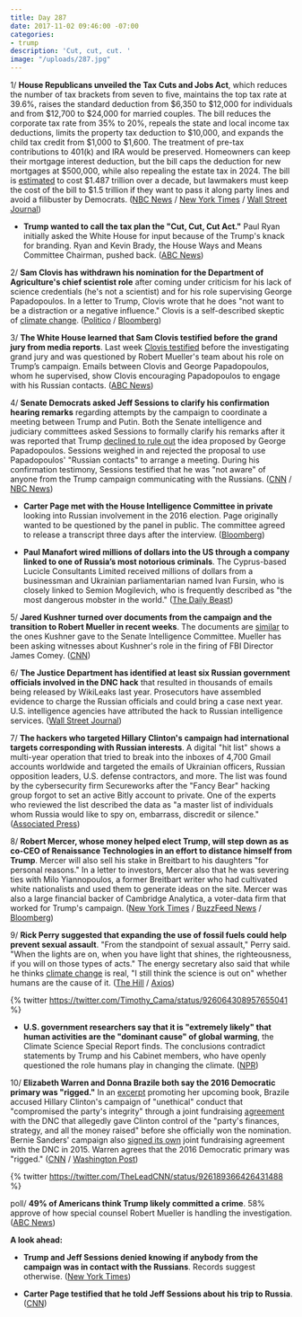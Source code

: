 ```yaml
---
title: Day 287
date: 2017-11-02 09:46:00 -07:00
categories:
- trump
description: 'Cut, cut, cut. '
image: "/uploads/287.jpg"
---
```


1/ **House Republicans unveiled the Tax Cuts and Jobs Act**, which reduces the number of tax brackets from seven to five, maintains the top tax rate at 39.6%, raises the standard deduction from $6,350 to $12,000 for individuals and from $12,700 to $24,000 for married couples. The bill reduces the corporate tax rate from 35% to 20%, repeals the state and local income tax deductions, limits the property tax deduction to $10,000, and expands the child tax credit from $1,000 to $1,600. The treatment of pre-tax contributions to 401(k) and IRA would be preserved. Homeowners can keep their mortgage interest deduction, but the bill caps the deduction for new mortgages at $500,000, while also repealing the estate tax in 2024. The bill is [estimated](http://thehill.com/policy/finance/358521-panel-tax-bill-would-cost-1487-trillion-over-10-years) to cost $1.487 trillion over a decade, but lawmakers must keep the cost of the bill to $1.5 trillion if they want to pass it along party lines and avoid a filibuster by Democrats. ([NBC News](https://www.nbcnews.com/politics/congress/gop-unveils-massive-tax-cut-plan-n816881) / [New York Times](https://www.nytimes.com/2017/11/02/us/politics/tax-plan-republicans.html?_r=0) / [Wall Street Journal](https://www.wsj.com/articles/republicans-stick-with-big-corporate-tax-cuts-in-house-bill-1509629510))

* **Trump wanted to call the tax plan the "Cut, Cut, Cut Act."** Paul Ryan initially asked the White House for input because of the Trump's knack for branding. Ryan and Kevin Brady, the House Ways and Means Committee Chairman, pushed back. ([ABC News](http://abcnews.go.com/Politics/trump-hill-leaders-disagree-upcoming-tax-reform-bill/story?id=50863220))

2/ **Sam Clovis has withdrawn his nomination for the Department of Agriculture's chief scientist role** after coming under criticism for his lack of science credentials (he's not a scientist) and for his role supervising George Papadopoulos. In a letter to Trump, Clovis wrote that he does "not want to be a distraction or a negative influence." Clovis is a self-described skeptic of <a href="{{ site.baseurl }}/trump-epa/">climate change</a>. ([Politico](https://www.politico.com/story/2017/11/02/trump-campaign-aide-clovis-withdraws-from-consideration-for-usda-job-244458) / [Bloomberg](https://www.bloomberg.com/news/articles/2017-11-02/urgent-ex-trump-campaign-official-withdraws-nomination-for-ag-post))

3/ **The White House learned that Sam Clovis testified before the grand jury from media reports**. Last week [Clovis testified](https://whatthefuckjusthappenedtoday.com/2017/10/31/day-285/#4-sam-clovis-was-questioned-by-rober) before the investigating grand jury and was questioned by Robert Mueller's team about his role on Trump’s campaign. Emails between Clovis and George Papadopoulos, whom he supervised, show Clovis encouraging Papadopoulos to engage with his Russian contacts. ([ABC News](http://abcnews.go.com/Politics/white-house-unaware-top-adviser-testified-grand-jury/story?id=50895265))

4/ **Senate Democrats asked Jeff Sessions to clarify his confirmation hearing remarks** regarding attempts by the campaign to coordinate a meeting between Trump and Putin. Both the Senate intelligence and judiciary committees asked Sessions to formally clarify his remarks after it was reported that Trump [declined to rule out](https://whatthefuckjusthappenedtoday.com/2017/11/01/day-286/#1-trump-did-not-dismiss-the-idea-of) the idea proposed by George Papadopoulos. Sessions weighed in and rejected the proposal to use Papadopoulos' "Russian contacts" to arrange a meeting. During his confirmation testimony, Sessions testified that he was "not aware" of anyone from the Trump campaign communicating with the Russians. ([CNN](http://www.cnn.com/2017/11/02/politics/jeff-sessions-congress-russia-trump-campaign/index.html) / [NBC News](https://www.nbcnews.com/news/us-news/sessions-rejected-russian-proposal-campaign-adviser-source-says-n817001))

* **Carter Page met with the House Intelligence Committee in private** looking into Russian involvement in the 2016 election. Page originally wanted to be questioned by the panel in public. The committee agreed to release a transcript three days after the interview. ([Bloomberg](https://www.bloomberg.com/news/articles/2017-11-02/trump-campaign-aide-faces-scrutiny-amid-russia-probe-interview))

* **Paul Manafort wired millions of dollars into the US through a company linked to one of Russia’s most notorious criminals**. The Cyprus-based Lucicle Consultants Limited received millions of dollars from a businessman and Ukrainian parliamentarian named Ivan Fursin, who is closely linked to Semion Mogilevich, who is frequently described as "the most dangerous mobster in the world." ([The Daily Beast](https://www.thedailybeast.com/mueller-reveals-new-manafort-link-to-organized-crime))

5/ **Jared Kushner turned over documents from the campaign and the transition to Robert Mueller in recent weeks**. The documents are [similar](https://whatthefuckjusthappenedtoday.com/2017/06/12/Day-144/#3-the-senate-intelligence-committee) to the ones Kushner gave to the Senate Intelligence Committee. Mueller has been asking witnesses about Kushner's role in the firing of FBI Director James Comey. ([CNN](http://www.cnn.com/2017/11/02/politics/jared-kushner-robert-mueller-documents-russia-investigation/index.html))

6/ **The Justice Department has identified at least six Russian government officials involved in the DNC hack** that resulted in thousands of emails being released by WikiLeaks last year. Prosecutors have assembled evidence to charge the Russian officials and could bring a case next year. U.S. intelligence agencies have attributed the hack to Russian intelligence services. ([Wall Street Journal](https://www.wsj.com/articles/prosecutors-consider-bringing-charges-in-dnc-hacking-case-1509618203))

7/ **The hackers who targeted Hillary Clinton's campaign had international targets corresponding with Russian interests**. A digital "hit list" shows a multi-year operation that tried to break into the inboxes of 4,700 Gmail accounts worldwide and targeted the emails of Ukrainian officers, Russian opposition leaders, U.S. defense contractors, and more. The list was found by the cybersecurity firm Secureworks after the "Fancy Bear" hacking group forgot to set an active Bitly account to private. One of the experts who reviewed the list described the data as "a master list of individuals whom Russia would like to spy on, embarrass, discredit or silence." ([Associated Press](https://apnews.com/3bca5267d4544508bb523fa0db462cb2))

8/ **Robert Mercer, whose money helped elect Trump, will step down as as co-CEO of Renaissance Technologies in an effort to distance himself from Trump**. Mercer will also sell his stake in Breitbart to his daughters "for personal reasons." In a letter to investors, Mercer also that he was severing ties with Milo Yiannopoulos, a former Breitbart writer who had cultivated white nationalists and used them to generate ideas on the site. Mercer was also a large financial backer of Cambridge Analytica, a voter-data firm that worked for Trump's campaign. ([New York Times](https://www.nytimes.com/2017/11/02/business/robert-mercer-renaissance.html) / [BuzzFeed News](https://www.buzzfeed.com/josephbernstein/hedge-fund-billionaire-robert-mercer-steps-down-from-his) / [Bloomberg](https://www.bloomberg.com/news/articles/2017-11-02/rentech-s-robert-mercer-to-resign-as-co-ceo-of-hedge-fund-firm))

9/ **Rick Perry suggested that expanding the use of fossil fuels could help prevent sexual assault**. "From the standpoint of sexual assault," Perry said. "When the lights are on, when you have light that shines, the righteousness, if you will on those types of acts." The energy secretary also said that while he thinks <a href="{{ site.baseurl }}/trump-epa/">climate change</a> is real, "I still think the science is out on" whether humans are the cause of it. ([The Hill](http://thehill.com/homenews/administration/358386-rick-perry-fossil-fuels-will-help-prevent-sexual-assault) / [Axios](https://www.axios.com/energy-secretary-the-science-is-out-on-how-much-humans-cause-climate-change-2505385312.html))

{% twitter https://twitter.com/Timothy_Cama/status/926064308957655041 %}

* **U.S. government researchers say that it is "extremely likely" that human activities are the "dominant cause" of global warming**, the Climate Science Special Report finds. The conclusions contradict statements by Trump and his Cabinet members, who have openly questioned the role humans play in changing the climate. ([NPR](http://www.npr.org/sections/thetwo-way/2017/11/02/561608576/massive-government-report-says-climate-is-warming-and-humans-are-the-cause))

10/ **Elizabeth Warren and Donna Brazile both say the 2016 Democratic primary was "rigged."** In an [excerpt](https://www.politico.com/magazine/story/2017/11/02/clinton-brazile-hacks-2016-215774) promoting her upcoming book, Brazile accused Hillary Clinton's campaign of "unethical" conduct that "compromised the party's integrity" through a joint fundraising [agreement](https://www.politico.com/story/2015/08/dnc-democratic-committee-hillary-clinton-fundraising-agreement-2016-121813) with the DNC that allegedly gave Clinton control of the "party's finances, strategy, and all the money raised" before she officially won the nomination. Bernie Sanders' campaign also [signed its own](https://www.politico.com/story/2015/11/bernie-sanders-2016-fundraising-dnc-215559) joint fundraising agreement with the DNC in 2015. Warren agrees that the 2016 Democratic primary was "rigged." ([CNN](http://www.cnn.com/2017/11/02/politics/donna-brazile-dnc-book/index.html) / [Washington Post](https://www.washingtonpost.com/news/the-fix/wp/2017/11/02/ex-dnc-chair-goes-at-the-clintons-alleging-hillarys-campaign-hijacked-dnc-during-primary-with-bernie-sanders/))

{% twitter https://twitter.com/TheLeadCNN/status/926189366426431488 %}

poll/ **49% of Americans think Trump likely committed a crime**. 58% approve of how special counsel Robert Mueller is handling the investigation. ([ABC News](http://abcnews.go.com/Politics/49-percent-americans-trump-committed-crime-poll/story?id=50884867))

**A look ahead:**

* **Trump and Jeff Sessions denied knowing if anybody from the campaign was in contact with the Russians**. Records suggest otherwise. ([New York Times](https://www.nytimes.com/2017/11/02/us/politics/trump-jeff-sessions-russia.html))

* **Carter Page testified that he told Jeff Sessions about his trip to Russia**. ([CNN](http://www.cnn.com/2017/11/02/politics/carter-page-testimony-russia-trip/index.html))